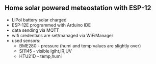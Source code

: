 Home solar powered meteostation with ESP-12
-------------------------------------------
- LiPol battery solar charged
- ESP-12E programmed with Arduino IDE
- data sending via MQTT
- wifi credentials are set/managed via WiFiManager
- used sensors:
    - BME280  - pressure (humi and temp values are slightly over)
    - SI1145  - visible lgiht,IR,UV
    - HTU21D  - temp,humi

